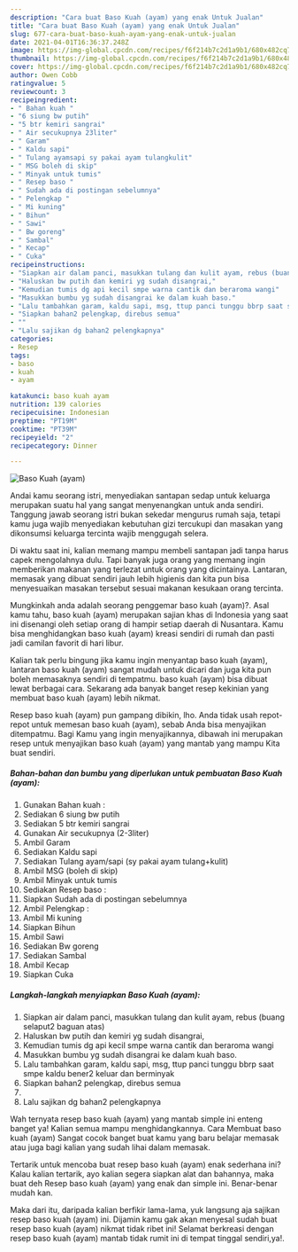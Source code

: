 ```yaml
---
description: "Cara buat Baso Kuah (ayam) yang enak Untuk Jualan"
title: "Cara buat Baso Kuah (ayam) yang enak Untuk Jualan"
slug: 677-cara-buat-baso-kuah-ayam-yang-enak-untuk-jualan
date: 2021-04-01T16:36:37.248Z
image: https://img-global.cpcdn.com/recipes/f6f214b7c2d1a9b1/680x482cq70/baso-kuah-ayam-foto-resep-utama.jpg
thumbnail: https://img-global.cpcdn.com/recipes/f6f214b7c2d1a9b1/680x482cq70/baso-kuah-ayam-foto-resep-utama.jpg
cover: https://img-global.cpcdn.com/recipes/f6f214b7c2d1a9b1/680x482cq70/baso-kuah-ayam-foto-resep-utama.jpg
author: Owen Cobb
ratingvalue: 5
reviewcount: 3
recipeingredient:
- " Bahan kuah "
- "6 siung bw putih"
- "5 btr kemiri sangrai"
- " Air secukupnya 23liter"
- " Garam"
- " Kaldu sapi"
- " Tulang ayamsapi sy pakai ayam tulangkulit"
- " MSG boleh di skip"
- " Minyak untuk tumis"
- " Resep baso "
- " Sudah ada di postingan sebelumnya"
- " Pelengkap "
- " Mi kuning"
- " Bihun"
- " Sawi"
- " Bw goreng"
- " Sambal"
- " Kecap"
- " Cuka"
recipeinstructions:
- "Siapkan air dalam panci, masukkan tulang dan kulit ayam, rebus (buang selaput2 baguan atas)"
- "Haluskan bw putih dan kemiri yg sudah disangrai,"
- "Kemudian tumis dg api kecil smpe warna cantik dan beraroma wangi"
- "Masukkan bumbu yg sudah disangrai ke dalam kuah baso."
- "Lalu tambahkan garam, kaldu sapi, msg, ttup panci tunggu bbrp saat smpe kaldu bener2 keluar dan berminyak"
- "Siapkan bahan2 pelengkap, direbus semua"
- ""
- "Lalu sajikan dg bahan2 pelengkapnya"
categories:
- Resep
tags:
- baso
- kuah
- ayam

katakunci: baso kuah ayam 
nutrition: 139 calories
recipecuisine: Indonesian
preptime: "PT19M"
cooktime: "PT39M"
recipeyield: "2"
recipecategory: Dinner

---
```



![Baso Kuah (ayam)](https://img-global.cpcdn.com/recipes/f6f214b7c2d1a9b1/680x482cq70/baso-kuah-ayam-foto-resep-utama.jpg)

Andai kamu seorang istri, menyediakan santapan sedap untuk keluarga merupakan suatu hal yang sangat menyenangkan untuk anda sendiri. Tanggung jawab seorang istri bukan sekedar mengurus rumah saja, tetapi kamu juga wajib menyediakan kebutuhan gizi tercukupi dan masakan yang dikonsumsi keluarga tercinta wajib menggugah selera.

Di waktu  saat ini, kalian memang mampu membeli santapan jadi tanpa harus capek mengolahnya dulu. Tapi banyak juga orang yang memang ingin memberikan makanan yang terlezat untuk orang yang dicintainya. Lantaran, memasak yang dibuat sendiri jauh lebih higienis dan kita pun bisa menyesuaikan masakan tersebut sesuai makanan kesukaan orang tercinta. 



Mungkinkah anda adalah seorang penggemar baso kuah (ayam)?. Asal kamu tahu, baso kuah (ayam) merupakan sajian khas di Indonesia yang saat ini disenangi oleh setiap orang di hampir setiap daerah di Nusantara. Kamu bisa menghidangkan baso kuah (ayam) kreasi sendiri di rumah dan pasti jadi camilan favorit di hari libur.

Kalian tak perlu bingung jika kamu ingin menyantap baso kuah (ayam), lantaran baso kuah (ayam) sangat mudah untuk dicari dan juga kita pun boleh memasaknya sendiri di tempatmu. baso kuah (ayam) bisa dibuat lewat berbagai cara. Sekarang ada banyak banget resep kekinian yang membuat baso kuah (ayam) lebih nikmat.

Resep baso kuah (ayam) pun gampang dibikin, lho. Anda tidak usah repot-repot untuk memesan baso kuah (ayam), sebab Anda bisa menyajikan ditempatmu. Bagi Kamu yang ingin menyajikannya, dibawah ini merupakan resep untuk menyajikan baso kuah (ayam) yang mantab yang mampu Kita buat sendiri.

<!--inarticleads1-->

##### Bahan-bahan dan bumbu yang diperlukan untuk pembuatan Baso Kuah (ayam):

1. Gunakan  Bahan kuah :
1. Sediakan 6 siung bw putih
1. Sediakan 5 btr kemiri sangrai
1. Gunakan  Air secukupnya (2-3liter)
1. Ambil  Garam
1. Sediakan  Kaldu sapi
1. Sediakan  Tulang ayam/sapi (sy pakai ayam tulang+kulit)
1. Ambil  MSG (boleh di skip)
1. Ambil  Minyak untuk tumis
1. Sediakan  Resep baso :
1. Siapkan  Sudah ada di postingan sebelumnya
1. Ambil  Pelengkap :
1. Ambil  Mi kuning
1. Siapkan  Bihun
1. Ambil  Sawi
1. Sediakan  Bw goreng
1. Sediakan  Sambal
1. Ambil  Kecap
1. Siapkan  Cuka




<!--inarticleads2-->

##### Langkah-langkah menyiapkan Baso Kuah (ayam):

1. Siapkan air dalam panci, masukkan tulang dan kulit ayam, rebus (buang selaput2 baguan atas)
1. Haluskan bw putih dan kemiri yg sudah disangrai,
1. Kemudian tumis dg api kecil smpe warna cantik dan beraroma wangi
1. Masukkan bumbu yg sudah disangrai ke dalam kuah baso.
1. Lalu tambahkan garam, kaldu sapi, msg, ttup panci tunggu bbrp saat smpe kaldu bener2 keluar dan berminyak
1. Siapkan bahan2 pelengkap, direbus semua
1. 
1. Lalu sajikan dg bahan2 pelengkapnya




Wah ternyata resep baso kuah (ayam) yang mantab simple ini enteng banget ya! Kalian semua mampu menghidangkannya. Cara Membuat baso kuah (ayam) Sangat cocok banget buat kamu yang baru belajar memasak atau juga bagi kalian yang sudah lihai dalam memasak.

Tertarik untuk mencoba buat resep baso kuah (ayam) enak sederhana ini? Kalau kalian tertarik, ayo kalian segera siapkan alat dan bahannya, maka buat deh Resep baso kuah (ayam) yang enak dan simple ini. Benar-benar mudah kan. 

Maka dari itu, daripada kalian berfikir lama-lama, yuk langsung aja sajikan resep baso kuah (ayam) ini. Dijamin kamu gak akan menyesal sudah buat resep baso kuah (ayam) nikmat tidak ribet ini! Selamat berkreasi dengan resep baso kuah (ayam) mantab tidak rumit ini di tempat tinggal sendiri,ya!.

